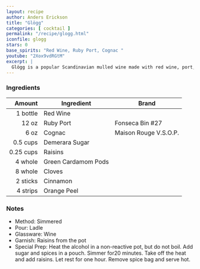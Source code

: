 ```yaml
---
layout: recipe
author: Anders Erickson
title: "Glögg"
categories: [ cocktail ]
permalink: "/recipe/glogg.html"
iconfile: glogg
stars: 0
base_spirits: "Red Wine, Ruby Port, Cognac "
youtube: "2Xox9vdRGtM"
excerpt: |
  Glögg is a popular Scandinavian mulled wine made with red wine, port, spices, fruit and nuts. Make this comforting hot cocktail when the weather is cold to warm you up and lift your spirits.
---
```


### Ingredients

|    Amount | Ingredient          | Brand                 |
| --------: | ------------------- | --------------------- |
|  1 bottle | Red Wine            |
|     12 oz | Ruby Port           | Fonseca Bin #27       |
|      6 oz | Cognac              | Maison Rouge V.S.O.P. |
|  0.5 cups | Demerara Sugar      |
| 0.25 cups | Raisins             |
|   4 whole | Green Cardamom Pods |
|   8 whole | Cloves              |
|  2 sticks | Cinnamon            |
|  4 strips | Orange Peel         |

### Notes

- Method: Simmered
- Pour: Ladle
- Glassware: Wine
- Garnish: Raisins from the pot
- Special Prep: Heat the alcohol in a non-reactive pot, but do not boil. Add sugar and spices in a pouch. Simmer for20 minutes. Take off the heat and add raisins. Let rest for one hour. Remove spice bag and serve hot.
